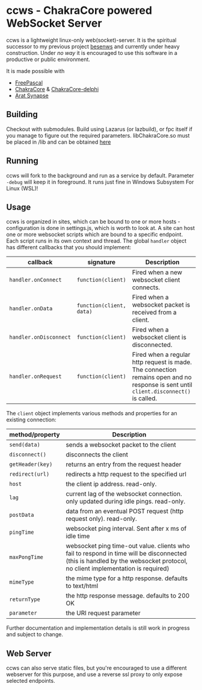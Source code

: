 # ccws - ChakraCore powered WebSocket Server 

ccws is a lightweight linux-only web(socket)-server. It is the spiritual successor to my previous project [besenws](http://github.com/reddor/besenws) and currently under heavy construction. Under _no way_ it is encouraged to use this software in a productive or public environment.

It is made possible with
* [FreePascal](https://freepascal.org)
* [ChakraCore](https://github.com/microsoft/chakracore) & [ChakraCore-delphi](https://github.com/tondrej/chakracore-delphi)
* [Arat Synapse](http://www.ararat.cz/synapse/doku.php/start)

## Building
Checkout with submodules. Build using Lazarus (or lazbuild), or fpc itself if you manage to figure out the required parameters.
libChakraCore.so must be placed in /lib and can be obtained [here](https://github.com/Microsoft/ChakraCore/releases/tag/v1.11.10)

## Running
ccws will fork to the background and run as a service by default. Parameter `-debug` will keep it in foreground.
It runs just fine in Windows Subsystem For Linux (WSL)!

## Usage
ccws is organized in sites, which can be bound to one or more hosts - configuration is done in settings.js, which is worth to look at.
A site can host one or more websocket scripts which are bound to a specific endpoint. Each script runs in its own context and thread. The global `handler` object has different callbacks that you should implement:

| callback | signature | Description |
| -------- | --------- | ----------- |
| `handler.onConnect` | `function(client)` | Fired when a new websocket client connects. |
| `handler.onData` | `function(client, data)` | Fired when a websocket packet is received from a client. |
| `handler.onDisconnect` | `function(client)` | Fired when a websocket client is disconnected. |
| `handler.onRequest` | `function(client)` | Fired when a regular http request is made. The connection remains open and no response is sent until `client.disconnect()` is called. |

The `client` object implements various methods and properties for an existing connection:

| method/property | Description |
| --------------- | ----------- |
| `send(data)`    | sends a websocket packet to the client |
| `disconnect()`  | disconnects the client |
| `getHeader(key)`| returns an entry from the request header |
| `redirect(url)` | redirects a http request to the specified url |
| `host`          | the client ip address. read-only. |
| `lag`           | current lag of the websocket connection. only updated during idle pings. read-only. |
| `postData`      | data from an eventual POST request (http request only). read-only. |
| `pingTime`      | websocket ping interval. Sent after x ms of idle time |
| `maxPongTime`   | websocket ping time-out value. clients who fail to respond in time will be disconnected (this is handled by the websocket protocol, no client implementation is required) |
| `mimeType`      | the mime type for a http response. defaults to text/html |
| `returnType`    | the http response message. defaults to 200 OK |
| `parameter`     | the URI request parameter |

Further documentation and implementation details is still work in progress and subject to change. 

## Web Server
ccws can also serve static files, but you're encouraged to use a different webserver for this purpose, and use a reverse ssl proxy to only expose selected endpoints. 
